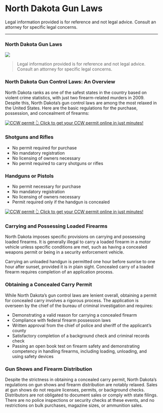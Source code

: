 # North Dakota Gun Laws

Legal information provided is for reference and not legal advice. Consult an attorney for specific legal concerns. 

* * *

### North Dakota Gun Laws

![](https://cdn-images-1.medium.com/max/1200/1*VQ2YsVMTAU4h5jMHb-ikOQ.png)

> Legal information provided is for reference and not legal advice. Consult an attorney for specific legal concerns.

### North Dakota Gun Control Laws: An Overview

North Dakota ranks as one of the safest states in the country based on violent crime statistics, with just two firearm-related murders in 2009. Despite this, North Dakota’s gun control laws are among the most relaxed in the United States. Here are the basic regulations for the purchase, possession, and concealment of firearms:

<a href="https://serp.ly/ccw">
<div>
    <img src="https://cdn-images-1.medium.com/max/1200/1*aCmvRhaa5Xjz4zDZxHzAjg.png" alt="CCW permit">
    👆 Click to get your CCW permit online in just minutes!
</div>
</a>

### Shotguns and Rifles

  * No permit required for purchase
  * No mandatory registration
  * No licensing of owners necessary
  * No permit required to carry shotguns or rifles



### Handguns or Pistols

  * No permit necessary for purchase
  * No mandatory registration
  * No licensing of owners necessary
  * Permit required only if the handgun is concealed



<a href="https://serp.ly/ccw">
<div>
    <img src="https://cdn-images-1.medium.com/max/1200/1*TMCVgNoKp2NAtvLSAMkaJg.png" alt="CCW permit">
    👆 Click to get your CCW permit online in just minutes!
</div>
</a>


### Carrying and Possessing Loaded Firearms

North Dakota imposes specific provisions on carrying and possessing loaded firearms. It is generally illegal to carry a loaded firearm in a motor vehicle unless specific conditions are met, such as having a concealed weapons permit or being in a security enforcement vehicle.

Carrying an unloaded handgun is permitted one hour before sunrise to one hour after sunset, provided it is in plain sight. Concealed carry of a loaded firearm requires completion of an application process.

### Obtaining a Concealed Carry Permit

While North Dakota’s gun control laws are lenient overall, obtaining a permit for concealed carry involves a rigorous process. The application is overseen by the chief of the bureau of criminal investigation and requires:

  * Demonstrating a valid reason for carrying a concealed firearm
  * Compliance with federal firearm possession laws
  * Written approval from the chief of police and sheriff of the applicant’s county
  * Satisfactory completion of a background check and criminal records check
  * Passing an open book test on firearm safety and demonstrating competency in handling firearms, including loading, unloading, and using safety devices




### Gun Shows and Firearm Distribution

Despite the strictness in obtaining a concealed carry permit, North Dakota’s regulations on gun shows and firearm distribution are notably relaxed. Sales at gun shows do not require licenses, permits, or background checks. Distributors are not obligated to document sales or comply with state filings. There are no police inspections or security checks at these events, and no restrictions on bulk purchases, magazine sizes, or ammunition sales.

